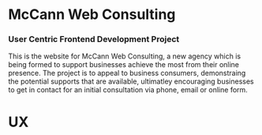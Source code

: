 <h1>McCann Web Consulting</h1>
<h3>User Centric Frontend Development Project</h3>

This is the website for McCann Web Consulting, a new agency which is being formed to support businesses achieve the most from their online presence.  The project is to appeal to business consumers,  demonstraing the potential supports that are available, ultimatley encouraging businesses to get in contact for an initial consultation via phone, email or online form.

<h1>UX</h1>

